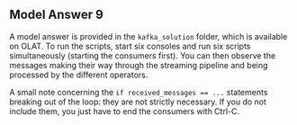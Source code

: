 
## Model Answer 9

A model answer is provided in the `kafka_solution` folder, which is available on OLAT. To run the scripts, start six consoles and run six scripts simultaneously (starting the consumers first). You can then observe the messages making their way through the streaming pipeline and being processed by the different operators.

A small note concerning the `if received_messages == ...` statements breaking out of the loop: they are not strictly necessary. If you do not include them, you just have to end the consumers with Ctrl-C.
